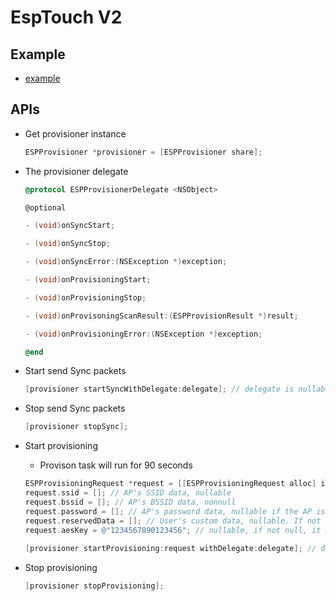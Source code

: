 # EspTouch V2

## Example
- [example](../UI/V2/)

## APIs
- Get provisioner instance
  ```Objective-C
  ESPProvisioner *provisioner = [ESPProvisioner share];
  ```

- The provisioner delegate
  ```Objective-C
  @protocol ESPProvisionerDelegate <NSObject>

  @optional

  - (void)onSyncStart;

  - (void)onSyncStop;

  - (void)onSyncError:(NSException *)exception;

  - (void)onProvisioningStart;

  - (void)onProvisioningStop;

  - (void)onProvisoningScanResult:(ESPProvisionResult *)result;

  - (void)onProvisioningError:(NSException *)exception;

  @end
  ```

- Start send Sync packets
  ```Objective-C
  [provisioner startSyncWithDelegate:delegate]; // delegate is nullable.
  ```

- Stop send Sync packets
  ```Objective-C
  [provisioner stopSync];
  ```

- Start provisioning
    - Provison task will run for 90 seconds
  ```Objective-C
  ESPProvisioningRequest *request = [[ESPProvisioningRequest alloc] init];
  request.ssid = []; // AP's SSID data, nullable
  request.bssid = []; // AP's BSSID data, nonnull
  request.password = []; // AP's password data, nullable if the AP is open
  request.reservedData = []; // User's custom data, nullable. If not null, the max length is 64
  request.aesKey = @"1234567890123456"; // nullable, if not null, it must be 16 bytes. App developer should negotiate an AES key with Device developer first.
    
  [provisioner startProvisioning:request withDelegate:delegate]; // delegate is nullable
  ```

- Stop provisioning
  ```Objective-C
  [provisioner stopProvisioning];
  ```

